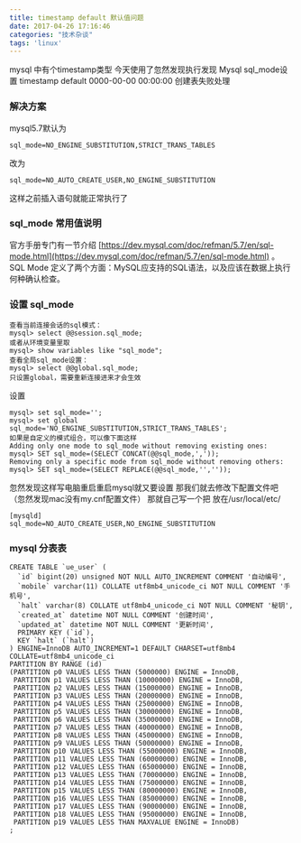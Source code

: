```yaml
---
title: timestamp default 默认值问题
date: 2017-04-26 17:16:46
categories: "技术杂谈"
tags: 'linux'
---
```


mysql 中有个timestamp类型
今天使用了忽然发现执行发现
Mysql sql_mode设置 timestamp default 0000-00-00 00:00:00 创建表失败处理

### 解决方案

mysql5.7默认为
~~~
sql_mode=NO_ENGINE_SUBSTITUTION,STRICT_TRANS_TABLES
~~~

改为
~~~
sql_mode=NO_AUTO_CREATE_USER,NO_ENGINE_SUBSTITUTION
~~~

这样之前插入语句就能正常执行了

### sql_mode 常用值说明

官方手册专门有一节介绍 [https://dev.mysql.com/doc/refman/5.7/en/sql-mode.html](https://dev.mysql.com/doc/refman/5.7/en/sql-mode.html) 。 SQL Mode 定义了两个方面：MySQL应支持的SQL语法，以及应该在数据上执行何种确认检查。

### 设置 sql_mode

~~~
查看当前连接会话的sql模式：
mysql> select @@session.sql_mode;
或者从环境变量里取
mysql> show variables like "sql_mode";
查看全局sql_mode设置：
mysql> select @@global.sql_mode;
只设置global，需要重新连接进来才会生效
~~~

设置
~~~
mysql> set sql_mode='';
mysql> set global sql_mode='NO_ENGINE_SUBSTITUTION,STRICT_TRANS_TABLES';
如果是自定义的模式组合，可以像下面这样
Adding only one mode to sql_mode without removing existing ones:
mysql> SET sql_mode=(SELECT CONCAT(@@sql_mode,','));
Removing only a specific mode from sql_mode without removing others:
mysql> SET sql_mode=(SELECT REPLACE(@@sql_mode,'',''));
~~~

忽然发现这样写电脑重启重启mysql就又要设置
那我们就去修改下配置文件吧（忽然发现mac没有my.cnf配置文件）
那就自己写一个把 放在/usr/local/etc/
~~~
[mysqld]
sql_mode=NO_AUTO_CREATE_USER,NO_ENGINE_SUBSTITUTION
~~~

### mysql 分表表

~~~
CREATE TABLE `ue_user` (
  `id` bigint(20) unsigned NOT NULL AUTO_INCREMENT COMMENT '自动编号',
  `mobile` varchar(11) COLLATE utf8mb4_unicode_ci NOT NULL COMMENT '手机号',
  `halt` varchar(8) COLLATE utf8mb4_unicode_ci NOT NULL COMMENT '秘钥',
  `created_at` datetime NOT NULL COMMENT '创建时间',
  `updated_at` datetime NOT NULL COMMENT '更新时间',
  PRIMARY KEY (`id`),
  KEY `halt` (`halt`)
) ENGINE=InnoDB AUTO_INCREMENT=1 DEFAULT CHARSET=utf8mb4 COLLATE=utf8mb4_unicode_ci
PARTITION BY RANGE (id)
(PARTITION p0 VALUES LESS THAN (5000000) ENGINE = InnoDB,
 PARTITION p1 VALUES LESS THAN (10000000) ENGINE = InnoDB,
 PARTITION p2 VALUES LESS THAN (15000000) ENGINE = InnoDB,
 PARTITION p3 VALUES LESS THAN (20000000) ENGINE = InnoDB,
 PARTITION p4 VALUES LESS THAN (25000000) ENGINE = InnoDB,
 PARTITION p5 VALUES LESS THAN (30000000) ENGINE = InnoDB,
 PARTITION p6 VALUES LESS THAN (35000000) ENGINE = InnoDB,
 PARTITION p7 VALUES LESS THAN (40000000) ENGINE = InnoDB,
 PARTITION p8 VALUES LESS THAN (45000000) ENGINE = InnoDB,
 PARTITION p9 VALUES LESS THAN (50000000) ENGINE = InnoDB,
 PARTITION p10 VALUES LESS THAN (55000000) ENGINE = InnoDB,
 PARTITION p11 VALUES LESS THAN (60000000) ENGINE = InnoDB,
 PARTITION p12 VALUES LESS THAN (65000000) ENGINE = InnoDB,
 PARTITION p13 VALUES LESS THAN (70000000) ENGINE = InnoDB,
 PARTITION p14 VALUES LESS THAN (75000000) ENGINE = InnoDB,
 PARTITION p15 VALUES LESS THAN (80000000) ENGINE = InnoDB,
 PARTITION p16 VALUES LESS THAN (85000000) ENGINE = InnoDB,
 PARTITION p17 VALUES LESS THAN (90000000) ENGINE = InnoDB,
 PARTITION p18 VALUES LESS THAN (95000000) ENGINE = InnoDB,
 PARTITION p19 VALUES LESS THAN MAXVALUE ENGINE = InnoDB)
;
~~~



